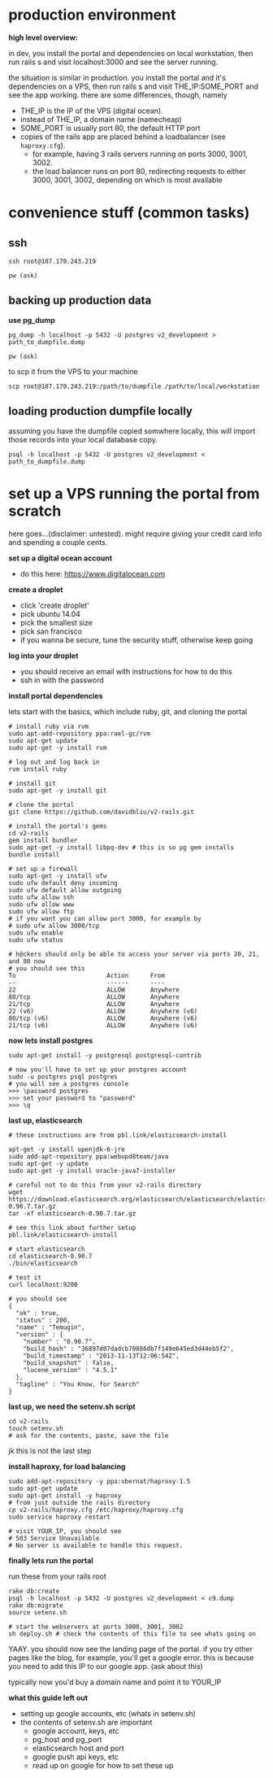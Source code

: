 # production environment

__high level overview:__

in dev, you install the portal and dependencies on local workstation, then run rails s and visit localhost:3000 and see the server running.

the situation is similar in production. you install the portal and it's dependencies on a VPS, then run rails s and visit THE_IP:SOME_PORT and see the app working. there are some differences, though, namely
* THE_IP is the IP of the VPS (digital ocean). 
* instead of THE_IP, a domain name (namecheap)
* SOME_PORT is usually port 80, the default HTTP port
* copies of the rails app are placed behind a loadbalancer (see `haproxy.cfg`). 
	* for example, having 3 rails servers running on ports 3000, 3001, 3002. 
	* the load balancer runs on port 80, redirecting requests to either 3000, 3001, 3002, depending on which is most available

# convenience stuff (common tasks)


## ssh

```
ssh root@107.170.243.219

pw (ask)
```

## backing up production data

__use pg_dump__

```
pg_dump -h localhost -p 5432 -U postgres v2_development > path_to_dumpfile.dump

pw (ask)
```

to scp it from the VPS to your machine 
```
scp root@107.170.243.219:/path/to/dumpfile /path/to/local/workstation
```


## loading production dumpfile locally

assuming you have the dumpfile copied somwhere locally, this will import those records into your local database copy.
```
psql -h localhost -p 5432 -U postgres v2_development < path_to_dumpfile.dump
```


# set up a VPS running the portal from scratch

here goes...(disclaimer: untested). might require giving your credit card info and spending a couple cents.

__set up a digital ocean account__
* do this here: https://www.digitalocean.com

__create a droplet__

* click 'create droplet'
* pick ubuntu 14.04
* pick the smallest size
* pick san francisco
* if you wanna be secure, tune the security stuff, otherwise keep going

__log into your droplet__

* you should receive an email with instructions for how to do this
* ssh in with the password

__install portal dependencies__

lets start with the basics, which include ruby, git, and cloning the portal

```
# install ruby via rvm
sudo apt-add-repository ppa:rael-gc/rvm
sudo apt-get update
sudo apt-get -y install rvm

# log out and log back in
rvm install ruby

# install git
sudo apt-get -y install git

# clone the portal
git clone https://github.com/davidbliu/v2-rails.git

# install the portal's gems
cd v2-rails
gem install bundler
sudo apt-get -y install libpq-dev # this is so pg gem installs
bundle install

# set up a firewall
sudo apt-get -y install ufw
sudo ufw default deny incoming
sudo ufw default allow outgoing
sudo ufw allow ssh
sudo ufw allow www
sudo ufw allow ftp
# if you want you can allow port 3000, for example by 
# sudo ufw allow 3000/tcp
sudo ufw enable
sudo ufw status

# h@ckers should only be able to access your server via ports 20, 21, and 80 now
# you should see this
To                         Action      From
--                         ------      ----
22                         ALLOW       Anywhere
80/tcp                     ALLOW       Anywhere
21/tcp                     ALLOW       Anywhere
22 (v6)                    ALLOW       Anywhere (v6)
80/tcp (v6)                ALLOW       Anywhere (v6)
21/tcp (v6)                ALLOW       Anywhere (v6)
```


__now lets install postgres__

```
sudo apt-get install -y postgresql postgresql-contrib

# now you'll have to set up your postgres account
sudo -u postgres psql postgres
# you will see a postgres console 
>>> \password postgres
>>> set your password to "password"
>>> \q
```

__last up, elasticsearch__
```
# these instructions are from pbl.link/elasticsearch-install

apt-get -y install openjdk-6-jre
sudo add-apt-repository ppa:webupd8team/java
sudo apt-get -y update
sudo apt-get -y install oracle-java7-installer

# careful not to do this from your v2-rails directory
wget https://download.elasticsearch.org/elasticsearch/elasticsearch/elasticsearch-0.90.7.tar.gz
tar -xf elasticsearch-0.90.7.tar.gz

# see this link about further setup
pbl.link/elasticsearch-install

# start elasticsearch
cd elasticsearch-0.90.7
./bin/elasticsearch

# test it
curl localhost:9200

# you should see
{
  "ok" : true,
  "status" : 200,
  "name" : "Temugin",
  "version" : {
    "number" : "0.90.7",
    "build_hash" : "36897d07dadcb70886db7f149e645ed3d44eb5f2",
    "build_timestamp" : "2013-11-13T12:06:54Z",
    "build_snapshot" : false,
    "lucene_version" : "4.5.1"
  },
  "tagline" : "You Know, for Search"
}
```

__last up, we need the setenv.sh script__

```
cd v2-rails
touch setenv.sh
# ask for the contents, paste, save the file
```

jk this is not the last step 

__install haproxy, for load balancing__

```
sudo add-apt-repository -y ppa:vbernat/haproxy-1.5
sudo apt-get update
sudo apt-get install -y haproxy
# from just outside the rails directory
cp v2-rails/haproxy.cfg /etc/haproxy/haproxy.cfg
sudo service haproxy restart

# visit YOUR_IP, you should see
# 503 Service Unavailable
# No server is available to handle this request.
```


__finally lets run the portal__

run these from your rails root

```
rake db:create
psql -h localhost -p 5432 -U postgres v2_development < c9.dump
rake db:migrate
source setenv.sh

# start the webservers at ports 3000, 3001, 3002
sh deploy.sh # check the contents of this file to see whats going on
```

YAAY. you should now see the landing page of the portal. if you try other pages like the blog, for example, you'll get a google error. this is because you need to add this IP to our google app. (ask about this)

typically now you'd buy a domain name and point it to YOUR_IP

__what this guide left out__

* setting up google accounts, etc (whats in setenv.sh)
* the contents of setenv.sh are important
	* google account, keys, etc
	* pg_host and pg_port
	* elasticsearch host and port
	* google push api keys, etc
	* read up on google for how to set these up

